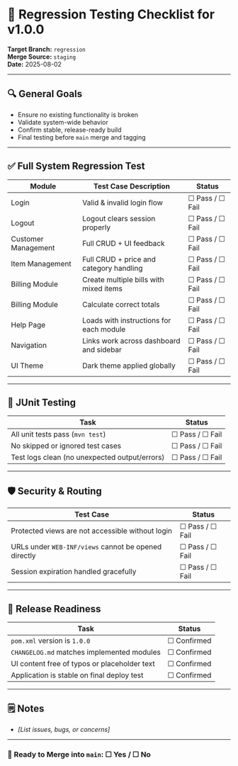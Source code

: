 # 🧪 Regression Testing Checklist for v1.0.0

**Target Branch:** `regression`  
**Merge Source:** `staging`  
**Date:** 2025-08-02


---

## 🔍 General Goals

- Ensure no existing functionality is broken
- Validate system-wide behavior
- Confirm stable, release-ready build
- Final testing before `main` merge and tagging

---

## ✅ Full System Regression Test

| Module              | Test Case Description                   | Status          |
|---------------------|-----------------------------------------|-----------------|
| Login               | Valid & invalid login flow              | ☐ Pass / ☐ Fail |
| Logout              | Logout clears session properly          | ☐ Pass / ☐ Fail |
| Customer Management | Full CRUD + UI feedback                 | ☐ Pass / ☐ Fail |
| Item Management     | Full CRUD + price and category handling | ☐ Pass / ☐ Fail |
| Billing Module      | Create multiple bills with mixed items  | ☐ Pass / ☐ Fail |
| Billing Module      | Calculate correct totals                | ☐ Pass / ☐ Fail |
| Help Page           | Loads with instructions for each module | ☐ Pass / ☐ Fail |
| Navigation          | Links work across dashboard and sidebar | ☐ Pass / ☐ Fail |
| UI Theme            | Dark theme applied globally             | ☐ Pass / ☐ Fail |

---

## 🧪 JUnit Testing

| Task                                          | Status          |
|-----------------------------------------------|-----------------|
| All unit tests pass (`mvn test`)              | ☐ Pass / ☐ Fail |
| No skipped or ignored test cases              | ☐ Pass / ☐ Fail |
| Test logs clean (no unexpected output/errors) | ☐ Pass / ☐ Fail |

---

## 🛡 Security & Routing

| Test Case                                            | Status          |
|------------------------------------------------------|-----------------|
| Protected views are not accessible without login     | ☐ Pass / ☐ Fail |
| URLs under `WEB-INF/views` cannot be opened directly | ☐ Pass / ☐ Fail |
| Session expiration handled gracefully                | ☐ Pass / ☐ Fail |

---

## 🧼 Release Readiness

| Task                                         | Status      |
|----------------------------------------------|-------------|
| `pom.xml` version is `1.0.0`                 | ☐ Confirmed |
| `CHANGELOG.md` matches implemented modules   | ☐ Confirmed |
| UI content free of typos or placeholder text | ☐ Confirmed |
| Application is stable on final deploy test   | ☐ Confirmed |

---

## 🗒 Notes

- _[List issues, bugs, or concerns]_

---

### 🚀 Ready to Merge into `main`: ☐ Yes / ☐ No